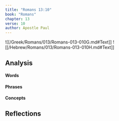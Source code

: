 ```yaml
---
title: "Romans 13:10"
book: "Romans"
chapter: 13
verse: 10
author: Apostle Paul
---
```

![[/Greek/Romans/013/Romans-013-010G.md#Text]]
![[/Hebrew/Romans/013/Romans-013-010H.md#Text]]

## Analysis

#### Words

#### Phrases

#### Concepts

## Reflections
